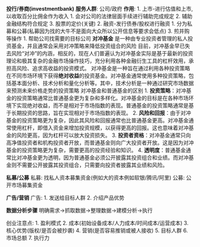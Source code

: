 **投行/券商(investmentbank)**
	**服务人群**: 公司/政府
	**作用**:
	1. 上市-进行估值和上市,以收取百分比佣金作为收入
		1. 会对公司的法律层面手续进行辅助完成规定
		2. 辅助金融结构符合规定
		3. 股票的定价(关键)
	2. 融资-发行债券/股权进行融资
		1. 分为私募和公募(私募因为找的大牛不是面向大众所以公开信息等要求会低点)
	3. 煎并购等操作
		1. 帮助公司找需要的目标公司
**对冲基金**
	是一种由专业投资者管理的私人投资基金，并且通常会采用对冲策略来降低投资组合的风险
	目前，对冲基金早已失去风险“对冲”的内涵，相反的，现在人们普遍认为对冲基金实际是基于最新的投资理论和极其复杂的金融市场操作技巧，充分利用各种金融衍生工具的杠杆效用，承担高风险、追求高收益的投资模式。
	对冲基金是一种旨在通过利用各种投资策略在不同市场环境下获得**绝对收益**的投资基金。对冲基金通常使用多种投资策略，包括基本面分析、技术分析和量化分析等。其中，技术分析是一种通过研究市场数据来预测未来价格走势的投资策略
对冲基金和普通基金的区别
	1. **投资策略**：对冲基金的投资策略通常比普通基金更为复杂和多样化。对冲基金的目标是在各种市场环境下实现绝对收益，而不是相对于市场指数的表现。普通基金的投资策略通常是基于长期投资的思路，旨在实现相对于市场指数的表现。
	2. **风险和回报**：由于对冲基金的投资策略更为复杂，因此其风险和回报通常也比普通基金更高。对冲基金通常使用杠杆，即借入资金来增加投资规模，以获得更高的回报。这也意味着对冲基金的风险更高，因为杠杆可以放大投资损失。
	3. **投资者资格**：对冲基金通常只向高净值投资者和机构投资者开放，而普通基金则向广大投资者开放。这是因为对冲基金的投资策略更为复杂，需要更高的投资经验和知识。
	4. **透明度**：普通基金通常比对冲基金更为透明，因为普通基金必须公开披露其投资组合和业绩。而对冲基金则不需要公开披露其投资组合，只需要向投资者披露其业绩和风险。

**私募/公募**
	私募:
		找私人资本募集资金(例如大的资本例如软银/腾讯/阿里)
	公募:
		公开市场募集资金

**广告/营销**
	广告:
		1. 发送给目标人群
		2. 介绍产品优势

**数据分析步骤**
	明确需求->抓取数据->整理数据->建模分析->执行

创业注意点:
	1. 盈利模式
	2. 成本(初始设备成本/人力成本/时间成本/运营成本)
	3. 核心优势(版权/是否会被抄袭)
	4. 营销(是否容易推销或被人接收)
	5. 目标人群
	6. 市场总额
	7. 执行力










